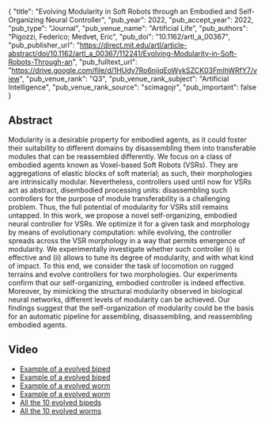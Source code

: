 {
  "title": "Evolving Modularity in Soft Robots through an Embodied and Self-Organizing Neural Controller",
  "pub_year": 2022,
  "pub_accept_year": 2022,
  "pub_type": "Journal",
  "pub_venue_name": "Artificial Life",
  "pub_authors": "Pigozzi, Federico; Medvet, Eric",
  "pub_doi": "10.1162/artl_a_00367",
  "pub_publisher_url": "https://direct.mit.edu/artl/article-abstract/doi/10.1162/artl_a_00367/112241/Evolving-Modularity-in-Soft-Robots-Through-an",
  "pub_fulltext_url": "https://drive.google.com/file/d/1HUdy7Ro6nijqEoWykSZCK03FmlhWRfY7/view",
  "pub_venue_rank": "Q3",
  "pub_venue_rank_subject": "Artificial Intelligence",
  "pub_venue_rank_source": "scimagojr",
  "pub_important": false
}

## Abstract
Modularity is a desirable property for embodied agents, as it could foster their suitability to different domains by disassembling them into transferable modules that can be reassembled differently. We focus on a class of embodied agents known as Voxel-based Soft Robots (VSRs). They are aggregations of elastic blocks of soft material; as such, their morphologies are intrinsically modular. Nevertheless, controllers used until now for VSRs act as abstract, disembodied processing units: disassembling such controllers for the purpose of module transferability is a challenging problem. Thus, the full potential of modularity for VSRs still remains untapped. In this work, we propose a novel self-organizing, embodied neural controller for VSRs. We optimize it for a given task and morphology by means of evolutionary computation: while evolving, the controller spreads across the VSR morphology in a way that permits emergence of modularity. We experimentally investigate whether such controller (i) is effective and (ii) allows to tune its degree of modularity, and with what kind of impact. To this end, we consider the task of locomotion on rugged terrains and evolve controllers for two morphologies. Our experiments confirm that our self-organizing, embodied controller is indeed effective. Moreover, by mimicking the structural modularity observed in biological neural networks, different levels of modularity can be achieved. Our findings suggest that the self-organization of modularity could be the basis for an automatic pipeline for assembling, disassembling, and reassembling embodied agents.

## Video
- [Example of a evolved biped](https://youtu.be/qkVa9hiOveI)
- [Example of a evolved biped](https://youtu.be/oYeaZwtR8OI)
- [Example of a evolved worm](https://youtu.be/k1f2vQNyrEU)
- [Example of a evolved worm](https://youtu.be/HaZHnaRIPqA)
- [All the 10 evolved bipeds](https://youtu.be/-ECoa1tffok)
- [All the 10 evolved worms](https://youtu.be/jADw6Qf70g0)